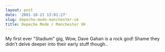 ```yaml
---
layout: post
date: '2001-10-21 13:01:27'
slug: depeche-mode-manchester-uk
title: Depeche Mode / Manchester UK
---
```


My first ever "Stadium" gig, Wow, Dave Gahan is a rock god! Shame they didn't delve deeper into their early stuff though..